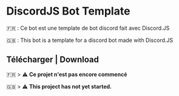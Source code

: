 # DiscordJS Bot Template

🇫🇷 : Ce bot est une template de bot discord fait avec Discord.JS

🇬🇧 : This bot is a template for a discord bot made with Discord.JS

## Télécharger | Download

🇫🇷 > :warning: **Ce projet n'est pas encore commencé**

🇬🇧 > :warning: **This project has not yet started.**
